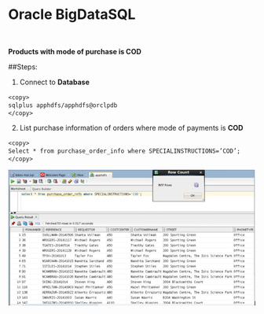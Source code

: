 
# Oracle BigDataSQL
<br>

**Products with mode of purchase is COD**


##Steps:


1. Connect to **Database**
````
<copy>
sqlplus apphdfs/apphdfs@orclpdb
</copy>
````
2. List purchase information of orders where mode of payments is **COD**
````
<copy>
Select * from purchase_order_info where SPECIALINSTRUCTIONS=’COD’;
</copy>
````
![](./Images/IMG12.PNG)

 



